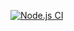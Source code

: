 [![Node.js CI](https://github.com/hyunpjh/actions/actions/workflows/node.js.yml/badge.svg)](https://github.com/hyunpjh/actions/actions/workflows/node.js.yml)

